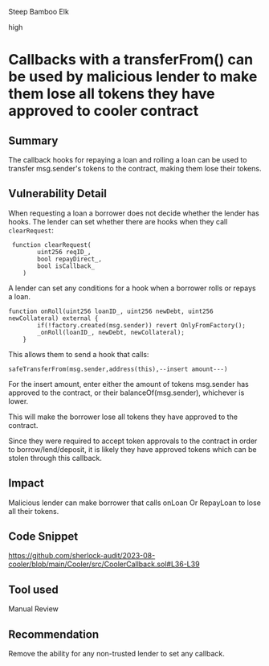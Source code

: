 Steep Bamboo Elk

high

# Callbacks with a transferFrom() can be used by malicious lender to make them lose all tokens they have approved to cooler contract
## Summary

The callback hooks for repaying a loan and rolling a loan can be used to transfer msg.sender's tokens to the contract, making them lose their tokens. 

## Vulnerability Detail

When requesting a loan a borrower does not decide whether the lender has hooks. The lender can set whether there are hooks when they call `clearRequest`:

```solidity
 function clearRequest(
        uint256 reqID_,
        bool repayDirect_,
        bool isCallback_
    ) 
```

A lender can set any conditions for a hook when a borrower rolls or repays a loan. 

```solidity
function onRoll(uint256 loanID_, uint256 newDebt, uint256 newCollateral) external {
        if(!factory.created(msg.sender)) revert OnlyFromFactory();
        _onRoll(loanID_, newDebt, newCollateral);
    }
```

This allows them to send a hook that calls: 

```solidity
safeTransferFrom(msg.sender,address(this),--insert amount---)
```

For the insert amount, enter either the amount of tokens msg.sender has approved to the contract, or their balanceOf(msg.sender), whichever is lower.

This will make the borrower lose all tokens they have approved to the contract.

Since they were required to accept token approvals to the contract in order to borrow/lend/deposit, it is likely they have approved tokens which can be stolen through this callback.

## Impact

Malicious lender can make borrower that calls onLoan Or RepayLoan to lose all their tokens.

## Code Snippet

https://github.com/sherlock-audit/2023-08-cooler/blob/main/Cooler/src/CoolerCallback.sol#L36-L39

## Tool used

Manual Review

## Recommendation

Remove the ability for any non-trusted lender to set any callback.
